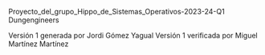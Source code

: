 Proyecto_del_grupo_Hippo_de_Sistemas_Operativos-2023-24-Q1
Dungengineers

Versión 1 generada por Jordi Gómez Yagual
Versión 1 verificada por Miguel Martínez Martínez
